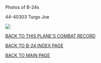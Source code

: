 
Photos of B-24s






 




44-40303 Turgo Joe  

![](44-40303.jpg)  
  

[BACK TO THIS PLANE'S COMBAT RECORD](ValorToVictory/b24s/44-40303.md)  

[BACK TO B-24 INDEX PAGE](ValorToVictory/000b24s.md)  

[BACK TO MAIN PAGE](ValorToVictory/index.html)


